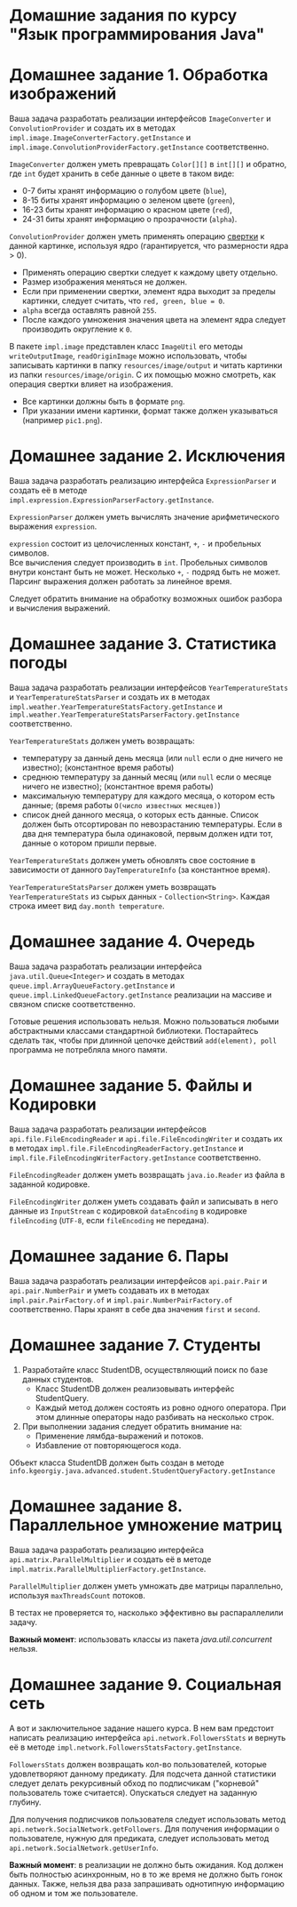 # Домашние задания по курсу "Язык программирования Java"

# Домашнее задание 1. Обработка изображений

Ваша задача разработать реализации интерфейсов `ImageConverter` и `ConvolutionProvider` и
создать их в методах `impl.image.ImageConverterFactory.getInstance` и `impl.image.ConvolutionProviderFactory.getInstance` соответственно.

`ImageConverter` должен уметь превращать `Color[][]` в `int[][]` и обратно, где `int` будет хранить в себе данные о цвете в таком виде:
  * 0-7 биты хранят информацию о голубом цвете (`blue`), 
  * 8-15 биты хранят информацию о зеленом цвете (`green`), 
  * 16-23 биты хранят информацию о красном цвете (`red`),
  * 24-31 биты хранят информацию о прозрачности (`alpha`).

`ConvolutionProvider` должен уметь применять операцию [свертки](https://en.wikipedia.org/wiki/Kernel_(image_processing)) 
к данной картинке, используя ядро (гарантируется, что размерности ядра > 0).
  *  Применять операцию свертки следует к каждому цвету отдельно.
  *  Размер изображения меняться не должен.
  *  Если при применении свертки, элемент ядра выходит за пределы картинки, следует считать, что `red, green, blue = 0`.
  *  `alpha` всегда оставлять равной `255`.
  *  После каждого умножения значения цвета на элемент ядра следует производить округление к `0`.
  
В пакете `impl.image` представлен класс `ImageUtil` его методы `writeOutputImage`, `readOriginImage` можно использовать, чтобы
записывать картинки в папку `resources/image/output` и читать картинки из папки `resources/image/origin`. 
С их помощью можно смотреть, как операция свертки влияет на изображения. 
  *  Все картинки должны быть в формате `png`.
  *  При указании имени картинки, формат также должен указываться (например `pic1.png`).
  
# Домашнее задание 2. Исключения

Ваша задача разработать реализацию интерфейса `ExpressionParser` и создать её в методе `impl.expression.ExpressionParserFactory.getInstance`.

`ExpressionParser` должен уметь вычислять значение арифметического выражения `expression`.

`expression` состоит из целочисленных констант, `+`, `-` и пробельных символов.  
Все вычисления следует производить в `int`.
Пробельных символов внутри констант быть не может.
Несколько `+`, `-` подряд быть не может.
Парсинг выражения должен работать за линейное время.

Следует обратить внимание на обработку возможных ошибок разбора и вычисления выражений.

# Домашнее задание 3. Статистика погоды

Ваша задача разработать реализации интерфейсов `YearTemperatureStats` и `YearTemperatureStatsParser` и
создать их в методах `impl.weather.YearTemperatureStatsFactory.getInstance` и `impl.weather.YearTemperatureStatsParserFactory.getInstance` соответственно.

`YearTemperatureStats` должен уметь возвращать:
  * температуру за данный день месяца (или `null` если о дне ничего не известно); (константное время работы)
  * среднюю температуру за данный месяц (или `null` если о месяце ничего не известно); (константное время работы)
  * максимальную температуру для каждого месяца, о котором есть данные; (время работы `O(число известных месяцев)`)
  * список дней данного месяца, о которых есть данные.
    Список должен быть отсортирован по невозрастанию температуры. 
    Если в два дня температура была одинаковой, первым должен идти тот, данные о котором пришли первые.

`YearTemperatureStats` должен уметь обновлять свое состояние в зависимости от данного `DayTemperatureInfo` (за константное время).

`YearTemperatureStatsParser` должен уметь возвращать `YearTemperatureStats` из сырых данных - `Collection<String>`.
Каждая строка имеет вид `day.month temperature`.

# Домашнее задание 4. Очередь

Ваша задача разработать реализации интерфейса `java.util.Queue<Integer>` и 
создать в методах `queue.impl.ArrayQueueFactory.getInstance` и `queue.impl.LinkedQueueFactory.getInstance` 
реализации на массиве и связном списке соответственно.

Готовые решения использовать нельзя.
Можно пользоваться любыми абстрактными классами стандартной библиотеки.
Постарайтесь сделать так, чтобы при длинной цепочке действий `add(element), poll` 
программа не потребляла много памяти.

# Домашнее задание 5. Файлы и Кодировки

Ваша задача разработать реализации интерфейсов `api.file.FileEncodingReader` и `api.file.FileEncodingWriter` и 
создать их в методах `impl.file.FileEncodingReaderFactory.getInstance` и `impl.file.FileEncodingWriterFactory.getInstance` соответственно.

`FileEncodingReader` должен уметь возвращать `java.io.Reader` из файла в заданной кодировке.

`FileEncodingWriter` должен уметь создавать файл и записывать в него данные из `InputStream` с кодировкой `dataEncoding` в кодировке `fileEncoding` (`UTF-8`, если `fileEncoding` не передана).

# Домашнее задание 6. Пары

Ваша задача разработать реализации интерфейсов `api.pair.Pair` и `api.pair.NumberPair` и 
уметь создавать их в методах `impl.pair.PairFactory.of` и `impl.pair.NumberPairFactory.of` соответственно.
Пары хранят в себе два значения `first` и `second`.

# Домашнее задание 7. Студенты

1. Разработайте класс StudentDB, осуществляющий поиск по базе данных студентов.
   * Класс StudentDB должен реализовывать интерфейс StudentQuery.
   * Каждый метод должен состоять из ровно одного оператора. При этом длинные операторы надо разбивать на несколько строк.
2. При выполнении задания следует обратить внимание на:
   * Применение лямбда-выражений и потоков.
   * Избавление от повторяющегося кода.

Объект класса StudentDB должен быть создан в методе `info.kgeorgiy.java.advanced.student.StudentQueryFactory.getInstance`

# Домашнее задание 8. Параллельное умножение матриц

Ваша задача разработать реализацию интерфейса `api.matrix.ParallelMultiplier` и
создать её в методе `impl.matrix.ParallelMultiplierFactory.getInstance`.

`ParallelMultiplier` должен уметь умножать две матрицы параллельно, используя `maxThreadsCount` потоков.

В тестах не проверяется то, насколько эффективно вы распараллелили задачу.

**Важный момент**: использовать классы из пакета *java.util.concurrent* нельзя.

# Домашнее задание 9. Социальная сеть

А вот и заключительное задание нашего курса. В нем вам предстоит написать реализацию интерфейса `api.network.FollowersStats` 
и вернуть её в методе `impl.network.FollowersStatsFactory.getInstance`.

`FollowersStats` должен возвращать кол-во пользователей, которые удовлетворяют данному предикату. 
Для подсчета данной статистики следует делать рекурсивный обход по подписчикам ("корневой" пользователь тоже считается). 
Опускаться следует на заданную глубину.

Для получения подписчиков пользователя следует использовать метод `api.network.SocialNetwork.getFollowers`.
Для получения информации о пользователе, нужную для предиката, следует использовать метод `api.network.SocialNetwork.getUserInfo`.

**Важный момент**: в реализации не должно быть ожидания. Код должен быть полностью асинхронным, но в то же время не должно быть гонок данных.
Также, нельзя два раза запрашивать однотипную информацию об одном и том же пользователе.